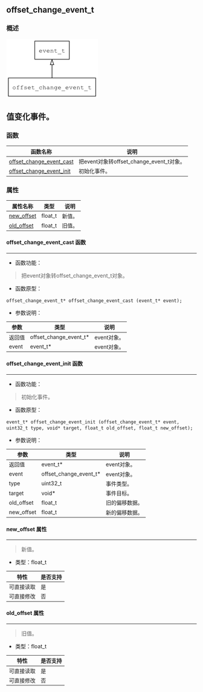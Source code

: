 ## offset\_change\_event\_t
### 概述
![image](images/offset_change_event_t_0.png)

值变化事件。
----------------------------------
### 函数
<p id="offset_change_event_t_methods">

| 函数名称 | 说明 | 
| -------- | ------------ | 
| <a href="#offset_change_event_t_offset_change_event_cast">offset\_change\_event\_cast</a> | 把event对象转offset_change_event_t对象。 |
| <a href="#offset_change_event_t_offset_change_event_init">offset\_change\_event\_init</a> | 初始化事件。 |
### 属性
<p id="offset_change_event_t_properties">

| 属性名称 | 类型 | 说明 | 
| -------- | ----- | ------------ | 
| <a href="#offset_change_event_t_new_offset">new\_offset</a> | float\_t | 新值。 |
| <a href="#offset_change_event_t_old_offset">old\_offset</a> | float\_t | 旧值。 |
#### offset\_change\_event\_cast 函数
-----------------------

* 函数功能：

> <p id="offset_change_event_t_offset_change_event_cast">把event对象转offset_change_event_t对象。

* 函数原型：

```
offset_change_event_t* offset_change_event_cast (event_t* event);
```

* 参数说明：

| 参数 | 类型 | 说明 |
| -------- | ----- | --------- |
| 返回值 | offset\_change\_event\_t* | event对象。 |
| event | event\_t* | event对象。 |
#### offset\_change\_event\_init 函数
-----------------------

* 函数功能：

> <p id="offset_change_event_t_offset_change_event_init">初始化事件。

* 函数原型：

```
event_t* offset_change_event_init (offset_change_event_t* event, uint32_t type, void* target, float_t old_offset, float_t new_offset);
```

* 参数说明：

| 参数 | 类型 | 说明 |
| -------- | ----- | --------- |
| 返回值 | event\_t* | event对象。 |
| event | offset\_change\_event\_t* | event对象。 |
| type | uint32\_t | 事件类型。 |
| target | void* | 事件目标。 |
| old\_offset | float\_t | 旧的偏移数据。 |
| new\_offset | float\_t | 新的偏移数据。 |
#### new\_offset 属性
-----------------------
> <p id="offset_change_event_t_new_offset">新值。

* 类型：float\_t

| 特性 | 是否支持 |
| -------- | ----- |
| 可直接读取 | 是 |
| 可直接修改 | 否 |
#### old\_offset 属性
-----------------------
> <p id="offset_change_event_t_old_offset">旧值。

* 类型：float\_t

| 特性 | 是否支持 |
| -------- | ----- |
| 可直接读取 | 是 |
| 可直接修改 | 否 |
